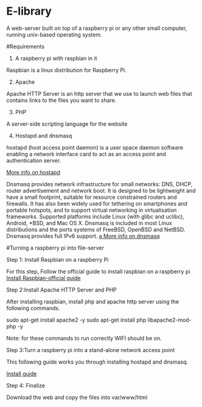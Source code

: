 # E-library

A web-server built on top of a raspberry pi or any other small computer, running unix-based operating system.

#Requirements

1. A raspberry pi with raspbian in it

Raspbian is a linux distribution for Raspberry Pi.

2. Apache

Apache HTTP Server is an http server that we use to launch web files that contains links to the files you want to share.

3. PHP

A server-side scripting language for the website

4. Hostapd and dnsmasq

hostapd (host access point daemon) is a user space daemon software enabling a network interface card to act as an access point and authentication server.

[More info on hostapd](https://en.wikipedia.org/wiki/Hostapd)

Dnsmasq provides network infrastructure for small networks: DNS, DHCP, router advertisement and network boot. It is designed to be lightweight and have a small footprint, suitable for resource constrained routers and firewalls. It has also been widely used for tethering on smartphones and portable hotspots, and to support virtual networking in virtualisation frameworks. Supported platforms include Linux (with glibc and uclibc), Android, *BSD, and Mac OS X. Dnsmasq is included in most Linux distributions and the ports systems of FreeBSD, OpenBSD and NetBSD. Dnsmasq provides full IPv6 support.
[a More info on dnsmasq](http://www.thekelleys.org.uk/dnsmasq/doc.html)

#Turning a raspberry pi into file-server

Step 1: Install Raspbian on a raspberry Pi
 
   For this step, Follow the official guide to install raspbian on a raspberry pi
   [Install Raspbian-official guide](https://www.raspberrypi.org/documentation/installation/installing-images/)

Step 2:Install Apache HTTP Server and PHP

After installing raspbian, install php and apache http server using the following commands.
  
   sudo apt-get install apache2 -y
   sudo apt-get install php libapache2-mod-php -y
  
Note: for these commands to run correctly WIFI should be on.

Step 3:Turn a raspberry pi into a stand-alone network access point

This following guide works you through installing hostapd and dnsmasq.

[Install guide](https://www.raspberrypi.org/documentation/configuration/wireless/access-point.md)

Step 4: Finalize
	
Download the web and copy the files into var/www/html
